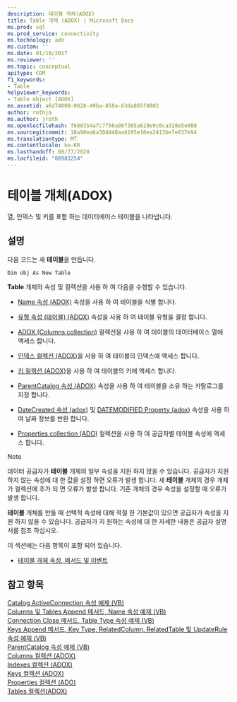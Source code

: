 ```yaml
---
description: 테이블 개체(ADOX)
title: Table 개체 (ADOX) | Microsoft Docs
ms.prod: sql
ms.prod_service: connectivity
ms.technology: ado
ms.custom: ''
ms.date: 01/19/2017
ms.reviewer: ''
ms.topic: conceptual
apitype: COM
f1_keywords:
- Table
helpviewer_keywords:
- Table object [ADOX]
ms.assetid: a6d74000-0828-49ba-850a-63da865f8802
author: rothja
ms.author: jroth
ms.openlocfilehash: f6803b4afc7f50a08f305a619e9c0ca328e5e988
ms.sourcegitcommit: 18a98ea6a30d448aa6195e10ea2413be7e837e94
ms.translationtype: MT
ms.contentlocale: ko-KR
ms.lasthandoff: 08/27/2020
ms.locfileid: "88983254"
---
```

# <a name="table-object-adox"></a>테이블 개체(ADOX)
열, 인덱스 및 키를 포함 하는 데이터베이스 테이블을 나타냅니다.  
  
## <a name="remarks"></a>설명  
 다음 코드는 새 **테이블**을 만듭니다.  
  
```  
Dim obj As New Table  
```  
  
 **Table** 개체의 속성 및 컬렉션을 사용 하 여 다음을 수행할 수 있습니다.  
  
-   [Name 속성 (ADOX)](./name-property-adox.md) 속성을 사용 하 여 테이블을 식별 합니다.  
  
-   [유형 속성 (테이블) (ADOX)](./type-property-table-adox.md) 속성을 사용 하 여 테이블 유형을 결정 합니다.  
  
-   [ADOX (Columns collection)](./columns-collection-adox.md) 컬렉션을 사용 하 여 테이블의 데이터베이스 열에 액세스 합니다.  
  
-   [인덱스 컬렉션 (ADOX)](./indexes-collection-adox.md)을 사용 하 여 테이블의 인덱스에 액세스 합니다.  
  
-   [키 컬렉션 (ADOX)](./keys-collection-adox.md)을 사용 하 여 테이블의 키에 액세스 합니다.  
  
-   [ParentCatalog 속성 (ADOX)](./parentcatalog-property-adox.md) 속성을 사용 하 여 테이블을 소유 하는 카탈로그를 지정 합니다.  
  
-   [DateCreated 속성 (adox)](./datecreated-property-adox.md) 및 [DATEMODIFIED Property (adox)](./datemodified-property-adox.md) 속성을 사용 하 여 날짜 정보를 반환 합니다.  
  
-   [Properties collection (ADO)](../ado-api/properties-collection-ado.md) 컬렉션을 사용 하 여 공급자별 테이블 속성에 액세스 합니다.  
  
> [!NOTE]
>  데이터 공급자가 **테이블** 개체의 일부 속성을 지원 하지 않을 수 있습니다. 공급자가 지원 하지 않는 속성에 대 한 값을 설정 하면 오류가 발생 합니다. 새 **테이블** 개체의 경우 개체가 컬렉션에 추가 되 면 오류가 발생 합니다. 기존 개체의 경우 속성을 설정할 때 오류가 발생 합니다.  
>   
>  **테이블** 개체를 만들 때 선택적 속성에 대해 적절 한 기본값이 있으면 공급자가 속성을 지원 하지 않을 수 있습니다. 공급자가 지 원하는 속성에 대 한 자세한 내용은 공급자 설명서를 참조 하십시오.  
  
 이 섹션에는 다음 항목이 포함 되어 있습니다.  
  
-   [테이블 개체 속성, 메서드 및 이벤트](./table-object-properties-methods-and-events.md)  
  
## <a name="see-also"></a>참고 항목  
 [Catalog ActiveConnection 속성 예제 (VB)](./catalog-activeconnection-property-example-vb.md)   
 [Columns 및 Tables Append 메서드, Name 속성 예제 (VB)](./columns-and-tables-append-methods-name-property-example-vb.md)   
 [Connection Close 메서드, Table Type 속성 예제 (VB)](./connection-close-method-table-type-property-example-vb.md)   
 [Keys Append 메서드, Key Type, RelatedColumn, RelatedTable 및 UpdateRule 속성 예제 (VB)](./keys-append-method-key-type-relatedcolumn-relatedtable-example-vb.md)   
 [ParentCatalog 속성 예제 (VB)](./parentcatalog-property-example-vb.md)   
 [Columns 컬렉션 (ADOX)](./columns-collection-adox.md)   
 [Indexes 컬렉션 (ADOX)](./indexes-collection-adox.md)   
 [Keys 컬렉션 (ADOX)](./keys-collection-adox.md)   
 [Properties 컬렉션 (ADO)](../ado-api/properties-collection-ado.md)   
 [Tables 컬렉션(ADOX)](./tables-collection-adox.md)